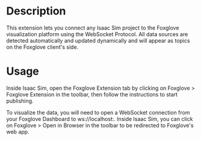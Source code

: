 # Description

This extension lets you connect any Isaac Sim project to the Foxglove visualization platform using the WebSocket Protocol.
All data sources are detected automatically and updated dynamically and will appear as topics on the Foxglove client's side.

# Usage

Inside Isaac Sim, open the Foxglove Extension tab by clicking on Foxglove > Foxglove Extension in the toolbar, then
follow the instructions to start publishing.

To visualize the data, you will need to open a WebSocket connection from your Foxglove Dashboard to ws://localhost:<port>.
Inside Isaac Sim, you can click on Foxglove > Open in Browser in the toolbar to be redirected to Foxglove's web app.

